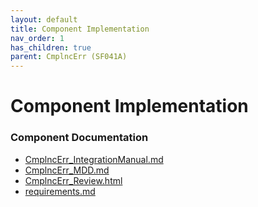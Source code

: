 ```yaml
---
layout: default
title: Component Implementation
nav_order: 1
has_children: true
parent: CmplncErr (SF041A)
---
```

# Component Implementation
### Component Documentation

- [CmplncErr_IntegrationManual.md](doc/CmplncErr_IntegrationManual.md)
- [CmplncErr_MDD.md](doc/CmplncErr_MDD.md)
- [CmplncErr_Review.html](doc/CmplncErr_Review.html)
- [requirements.md](doc/requirements.md)

